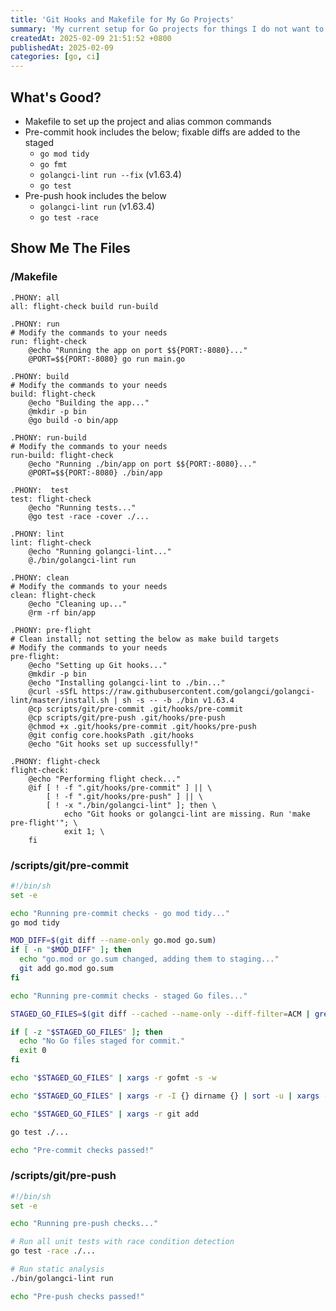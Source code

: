 ```yaml
---
title: 'Git Hooks and Makefile for My Go Projects'
summary: 'My current setup for Go projects for things I do not want to do twice.'
createdAt: 2025-02-09 21:51:52 +0800
publishedAt: 2025-02-09
categories: [go, ci]
---
```


## What's Good?

- Makefile to set up the project and alias common commands
- Pre-commit hook includes the below; fixable diffs are added to the staged
  - `go mod tidy`
  - `go fmt`
  - `golangci-lint run --fix` (v1.63.4)
  - `go test`
- Pre-push hook includes the below
  - `golangci-lint run` (v1.63.4)
  - `go test -race`

## Show Me The Files

### /Makefile

```make
.PHONY: all
all: flight-check build run-build

.PHONY: run
# Modify the commands to your needs
run: flight-check
	@echo "Running the app on port $${PORT:-8080}..."
	@PORT=$${PORT:-8080} go run main.go

.PHONY: build
# Modify the commands to your needs
build: flight-check
	@echo "Building the app..."
	@mkdir -p bin
	@go build -o bin/app

.PHONY: run-build
# Modify the commands to your needs
run-build: flight-check
	@echo "Running ./bin/app on port $${PORT:-8080}..."
	@PORT=$${PORT:-8080} ./bin/app

.PHONY:  test
test: flight-check
	@echo "Running tests..."
	@go test -race -cover ./...

.PHONY: lint
lint: flight-check
	@echo "Running golangci-lint..."
	@./bin/golangci-lint run

.PHONY: clean
# Modify the commands to your needs
clean: flight-check
	@echo "Cleaning up..."
	@rm -rf bin/app

.PHONY: pre-flight
# Clean install; not setting the below as make build targets
# Modify the commands to your needs
pre-flight:
	@echo "Setting up Git hooks..."
	@mkdir -p bin
	@echo "Installing golangci-lint to ./bin..."
	@curl -sSfL https://raw.githubusercontent.com/golangci/golangci-lint/master/install.sh | sh -s -- -b ./bin v1.63.4
	@cp scripts/git/pre-commit .git/hooks/pre-commit
	@cp scripts/git/pre-push .git/hooks/pre-push
	@chmod +x .git/hooks/pre-commit .git/hooks/pre-push
	@git config core.hooksPath .git/hooks
	@echo "Git hooks set up successfully!"

.PHONY: flight-check
flight-check:
	@echo "Performing flight check..."
	@if [ ! -f ".git/hooks/pre-commit" ] || \
		[ ! -f ".git/hooks/pre-push" ] || \
		[ ! -x "./bin/golangci-lint" ]; then \
			echo "Git hooks or golangci-lint are missing. Run 'make pre-flight'"; \
			exit 1; \
	fi
```

### /scripts/git/pre-commit

```sh
#!/bin/sh
set -e

echo "Running pre-commit checks - go mod tidy..."
go mod tidy

MOD_DIFF=$(git diff --name-only go.mod go.sum)
if [ -n "$MOD_DIFF" ]; then
  echo "go.mod or go.sum changed, adding them to staging..."
  git add go.mod go.sum
fi

echo "Running pre-commit checks - staged Go files..."

STAGED_GO_FILES=$(git diff --cached --name-only --diff-filter=ACM | grep '\.go$' || true)

if [ -z "$STAGED_GO_FILES" ]; then
  echo "No Go files staged for commit."
  exit 0
fi

echo "$STAGED_GO_FILES" | xargs -r gofmt -s -w

echo "$STAGED_GO_FILES" | xargs -r -I {} dirname {} | sort -u | xargs -r ./bin/golangci-lint run --fix

echo "$STAGED_GO_FILES" | xargs -r git add

go test ./...

echo "Pre-commit checks passed!"
```

### /scripts/git/pre-push

```sh
#!/bin/sh
set -e

echo "Running pre-push checks..."

# Run all unit tests with race condition detection
go test -race ./...

# Run static analysis
./bin/golangci-lint run

echo "Pre-push checks passed!"
```

